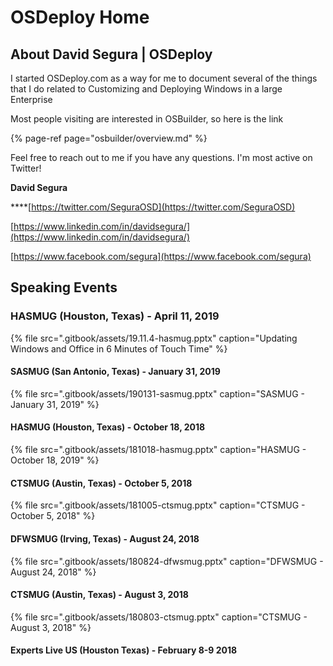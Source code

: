 # OSDeploy Home

## About David Segura \| OSDeploy

I started OSDeploy.com as a way for me to document several of the things that I do related to Customizing and Deploying Windows in a large Enterprise

Most people visiting are interested in OSBuilder, so here is the link

{% page-ref page="osbuilder/overview.md" %}

Feel free to reach out to me if you have any questions.  I'm most active on Twitter!

**David Segura**

\*\*\*\*[https://twitter.com/SeguraOSD](https://twitter.com/SeguraOSD)

[https://www.linkedin.com/in/davidsegura/](https://www.linkedin.com/in/davidsegura/)

[https://www.facebook.com/segura](https://www.facebook.com/segura)

## Speaking Events

### HASMUG \(Houston, Texas\) - April 11, 2019

{% file src=".gitbook/assets/19.11.4-hasmug.pptx" caption="Updating Windows and Office in 6 Minutes of Touch Time" %}

#### SASMUG \(San Antonio, Texas\) - January 31, 2019

{% file src=".gitbook/assets/190131-sasmug.pptx" caption="SASMUG - January 31, 2019" %}

#### HASMUG \(Houston, Texas\) - October 18, 2018

{% file src=".gitbook/assets/181018-hasmug.pptx" caption="HASMUG - October 18, 2019" %}

#### CTSMUG \(Austin, Texas\) - October 5, 2018

{% file src=".gitbook/assets/181005-ctsmug.pptx" caption="CTSMUG - October 5, 2018" %}

#### DFWSMUG \(Irving, Texas\) - August 24, 2018

{% file src=".gitbook/assets/180824-dfwsmug.pptx" caption="DFWSMUG - August 24, 2018" %}

#### CTSMUG \(Austin, Texas\) - August 3, 2018

{% file src=".gitbook/assets/180803-ctsmug.pptx" caption="CTSMUG - August 3, 2018" %}

#### Experts Live US \(Houston Texas\) - February 8-9 2018



